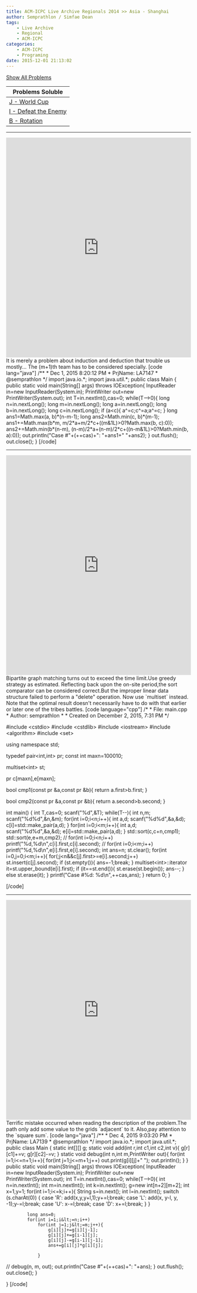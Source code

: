 ```yaml
---
title: ACM-ICPC Live Archive Regionals 2014 >> Asia - Shanghai
author: Semprathlon / Simfae Dean
tags:
	- Live Archive
	- Regional
	- ACM-ICPC
categories:
	- ACM-ICPC
	- Programing
date: 2015-12-01 21:13:02
---
```

[Show All Problems](https://icpcarchive.ecs.baylor.edu/index.php?option=com_onlinejudge&Itemid=8&category=648)

|Problems Soluble|
|---|
|[J - World Cup](https://icpcarchive.ecs.baylor.edu/index.php?option=com_onlinejudge&Itemid=8&category=648&page=show_problem&problem=5159)|
|[I - Defeat the Enemy](https://icpcarchive.ecs.baylor.edu/index.php?option=com_onlinejudge&Itemid=8&category=648&page=show_problem&problem=5158)|
|[B - Rotation](https://icpcarchive.ecs.baylor.edu/index.php?option=com_onlinejudge&Itemid=8&category=648&page=show_problem&problem=5151)|

<!--more-->

------

<iframe src="https://icpcarchive.ecs.baylor.edu/external/71/7147.pdf" width="100%" height="600" scrolling="auto" frameborder="0"></iframe>
It is merely a problem about induction and deduction that trouble us mostly...  
The (m+1)th team has to be considered specially.
[code lang="java"]
/**
 * Dec 1, 2015 8:20:12 PM
 * PrjName: LA7147
 * @semprathlon
 */
import java.io.*;
import java.util.*;
public class Main {
	public static void main(String[] args) throws IOException{
		InputReader in=new InputReader(System.in);
		PrintWriter out=new PrintWriter(System.out);
		int T=in.nextInt(),cas=0;
		while(T--&gt;0){
			long n=in.nextLong();
			long m=in.nextLong();
			long a=in.nextLong();
			long b=in.nextLong();
			long c=in.nextLong();
			if (a&lt;c){
				a^=c;c^=a;a^=c;
			}
			long ans1=Math.max(a, b)*(n-m-1);
			long ans2=Math.min(c, b)*(m-1);
			ans1+=Math.max(b*m, m/2*a+m/2*c+((m&amp;1L)&gt;0?Math.max(b, c):0));
			ans2+=Math.min(b*(n-m), (n-m)/2*a+(n-m)/2*c+((n-m&amp;1L)&gt;0?Math.min(b, a):0));
			out.println(&quot;Case #&quot;+(++cas)+&quot;: &quot;+ans1+&quot; &quot;+ans2);
		}
		out.flush();
		out.close();
	}
[/code]

------

<iframe src="https://icpcarchive.ecs.baylor.edu/external/71/7146.pdf" width="100%" height="600" scrolling="auto" frameborder="0"></iframe>
Bipartite graph matching turns out to exceed the time limit.Use greedy strategy as estimated.
Reflecting back upon the on-site period,the sort comparator can be considered correct.But the improper linear data structure failed to perform a "delete" operation.
Now use `multiset` instead.
Note that the optimal result doesn't necessarily have to do with that earlier or later one of the tribes battles.
[code language="cpp"]
/* 
 * File:   main.cpp
 * Author: semprathlon
 *
 * Created on December 2, 2015, 7:31 PM
 */

#include &lt;cstdio&gt;
#include &lt;cstdlib&gt;
#include &lt;iostream&gt;
#include &lt;algorithm&gt;
#include &lt;set&gt;

using namespace std;

typedef pair&lt;int,int&gt; pr;
const int maxn=100010;

multiset&lt;int&gt; st;

pr c[maxn],e[maxn];

bool cmp1(const pr &amp;a,const pr &amp;b){
    return a.first&gt;b.first;
}

bool cmp2(const pr &amp;a,const pr &amp;b){
    return a.second&gt;b.second;
}

int main() {
    int T,cas=0;
    scanf(&quot;%d&quot;,&amp;T);
    while(T--){
        int n,m;
        scanf(&quot;%d%d&quot;,&amp;n,&amp;m);
        for(int i=0;i&lt;n;i++){
            int a,d;
            scanf(&quot;%d%d&quot;,&amp;a,&amp;d);
            c[i]=std::make_pair(a,d);
        }
        for(int i=0;i&lt;m;i++){
            int a,d;
            scanf(&quot;%d%d&quot;,&amp;a,&amp;d);
            e[i]=std::make_pair(a,d);
        }
        std::sort(c,c+n,cmp1);
        std::sort(e,e+m,cmp2);
//        for(int i=0;i&lt;n;i++) printf(&quot;%d,%d\n&quot;,c[i].first,c[i].second);
//        for(int i=0;i&lt;m;i++) printf(&quot;%d,%d\n&quot;,e[i].first,e[i].second);
        int ans=n;
        st.clear();
        for(int i=0,j=0;i&lt;m;i++){
            for(;j&lt;n&amp;&amp;c[j].first&gt;=e[i].second;j++)
                st.insert(c[j].second);
            if (st.empty()){
                ans=-1;break;
            }
            multiset&lt;int&gt;::iterator it=st.upper_bound(e[i].first);
            if (it==st.end()){
                st.erase(st.begin());
                ans--;
            }
            else
                st.erase(it);
        }
        printf(&quot;Case #%d: %d\n&quot;,++cas,ans);
    }
    return 0;
}

[/code]

------

<iframe src="https://icpcarchive.ecs.baylor.edu/external/71/7139.pdf" width="100%" height="600" scrolling="auto" frameborder="0"></iframe>
Terrific mistake occurred when reading the description of the problem.The path only add some value to the grids `adjacent` to it.
Also,pay attention to the `square sum`.
[code lang="java"]
/**
 * Dec 4, 2015 9:03:20 PM
 * PrjName: LA7139
 * @semprathlon
 */
import java.io.*;
import java.util.*;
public class Main {
	static int[][] g;
	static void add(int r,int c1,int c2,int v){
		g[r][c1]+=v;
		g[r][c2]-=v;
	}
	static void debug(int n,int m,PrintWriter out){
		for(int i=1;i&lt;=n+1;i++){
			for(int j=1;j&lt;=m+1;j++)
				out.print(g[i][j]+&quot; &quot;);
			out.println();
		}
	}
	public static void main(String[] args) throws IOException{
		InputReader in=new InputReader(System.in);
		PrintWriter out=new PrintWriter(System.out);
		int T=in.nextInt(),cas=0;
		while(T--&gt;0){
			int n=in.nextInt();
			int m=in.nextInt();
			int k=in.nextInt();
			g=new int[n+2][m+2];
			int x=1,y=1; 
			for(int i=1;i&lt;=k;i++){
				String s=in.next();
				int l=in.nextInt();
				switch (s.charAt(0)) {
				case 'R':
					add(x,y,y+l,1);y+=l;break;
				case 'L':
					add(x, y-l, y, -1);y-=l;break;
				case 'U':
					x-=l;break;
				case 'D':
					x+=l;break;
				}
			}

			long ans=0;
			for(int i=1;i&lt;=n;i++)
				for(int j=1;j&lt;=m;j++){
					g[i][j]+=g[i][j-1];
					g[i][j]+=g[i-1][j];
					g[i][j]-=g[i-1][j-1];
					ans+=g[i][j]*g[i][j];
					
				}
//			debug(n, m, out);
			out.println(&quot;Case #&quot;+(++cas)+&quot;: &quot;+ans);
		}
		out.flush();
		out.close();
	}

}
[/code]